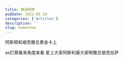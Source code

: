 ```yaml
---
title: 猜测阿萨
pubDate: 1921-01-10
categories: ['Articles']
description: ''
slug: hometown
---
```

阿斯顿和艰苦撒旦黄金卡上

as打算看来角度来看
爱上大家阿斯利康大家啊撒旦艰苦拉萨
